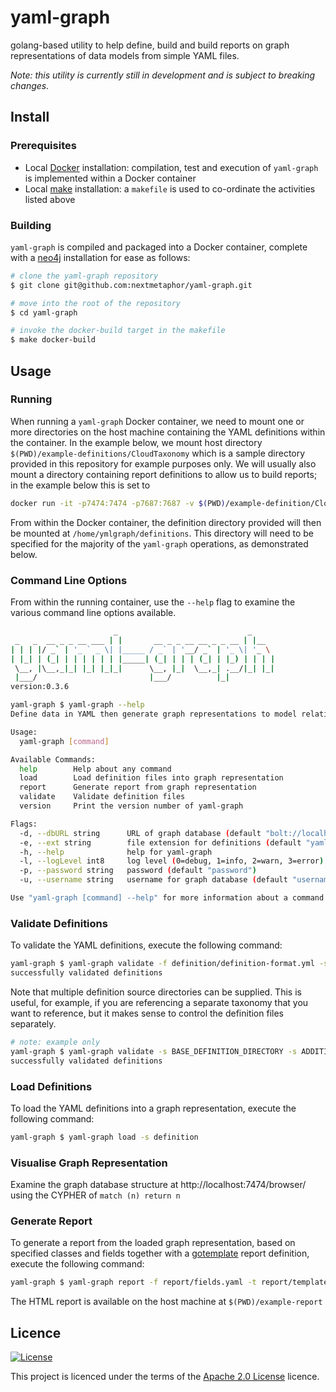 # yaml-graph
golang-based utility to help define, build and build reports on graph representations of data models from simple YAML files.

*Note: this utility is currently still in development and is subject to breaking changes.*  

## Install

### Prerequisites
* Local [Docker](https://www.docker.com/) installation: compilation, test and execution of `yaml-graph` is implemented within a Docker container
* Local [make](https://www.gnu.org/software/make/) installation: a `makefile` is used to co-ordinate the activities listed above

### Building
`yaml-graph` is compiled and packaged into a Docker container, complete with a [neo4j](https://neo4j.com) installation for ease as follows:
```bash
# clone the yaml-graph repository
$ git clone git@github.com:nextmetaphor/yaml-graph.git

# move into the root of the repository
$ cd yaml-graph

# invoke the docker-build target in the makefile
$ make docker-build
``` 

## Usage

### Running
When running a `yaml-graph` Docker container, we need to mount one or more directories on the host machine containing the YAML definitions within the container. In the example below, we mount host directory `$(PWD)/example-definitions/CloudTaxonomy` which is a sample directory provided in this repository for example purposes only. We will usually also mount a directory containing report definitions to allow us to build reports; in the example below this is set to  
```bash
docker run -it -p7474:7474 -p7687:7687 -v $(PWD)/example-definition/CloudTaxonomy:/home/ymlgraph/definition -v $(PWD)/example-report:/home/ymlgraph/report nextmetaphor/yaml-graph
```

From within the Docker container, the definition directory provided will then be mounted at `/home/ymlgraph/definitions`. This directory will need to be specified for the majority of the `yaml-graph` operations, as demonstrated below. 


### Command Line Options
From within the running container, use the `--help` flag to examine the various command line options available.

```bash
                       _                             _
 _   _  __ _ _ __ ___ | |       __ _ _ __ __ _ _ __ | |__
| | | |/ _` | '_ ` _ \| |_____ / _` | '__/ _` | '_ \| '_ \
| |_| | (_| | | | | | | |_____| (_| | | | (_| | |_) | | | |
 \__, |\__,_|_| |_| |_|_|      \__, |_|  \__,_| .__/|_| |_|
 |___/                         |___/          |_|
version:0.3.6

yaml-graph $ yaml-graph --help
Define data in YAML then generate graph representations to model relationships

Usage:
  yaml-graph [command]

Available Commands:
  help        Help about any command
  load        Load definition files into graph representation
  report      Generate report from graph representation
  validate    Validate definition files
  version     Print the version number of yaml-graph

Flags:
  -d, --dbURL string      URL of graph database (default "bolt://localhost:7687")
  -e, --ext string        file extension for definitions (default "yaml")
  -h, --help              help for yaml-graph
  -l, --logLevel int8     log level (0=debug, 1=info, 2=warn, 3=error) (default 2)
  -p, --password string   password (default "password")
  -u, --username string   username for graph database (default "username")

Use "yaml-graph [command] --help" for more information about a command.
```

### Validate Definitions
To validate the YAML definitions, execute the following command:
```bash
yaml-graph $ yaml-graph validate -f definition/definition-format.yml -s definition
successfully validated definitions
```
Note that multiple definition source directories can be supplied. This is useful, for example, if you are referencing a separate taxonomy that you want to reference, but it makes sense to control the definition files separately.
```bash
# note: example only
yaml-graph $ yaml-graph validate -s BASE_DEFINITION_DIRECTORY -s ADDITIONAL_DEFINITION_DIRECTORY
successfully validated definitions
```

### Load Definitions
To load the YAML definitions into a graph representation, execute the following command:
```bash
yaml-graph $ yaml-graph load -s definition
```

### Visualise Graph Representation
Examine the graph database structure at http://localhost:7474/browser/ using the CYPHER of `match (n) return n`

### Generate Report
To generate a report from the loaded graph representation, based on specified classes and fields together with a
[gotemplate](https://golang.org/pkg/text/template/) report definition, execute the following command:
```bash
yaml-graph $ yaml-graph report -f report/fields.yaml -t report/template.gohtml > report/output.html
```
The HTML report is available on the host machine at `$(PWD)/example-report`

## Licence
[![License](https://img.shields.io/badge/License-Apache%202.0-blue.svg)](https://opensource.org/licenses/Apache-2.0)

This project is licenced under the terms of the [Apache 2.0 License](LICENCE.md) licence.